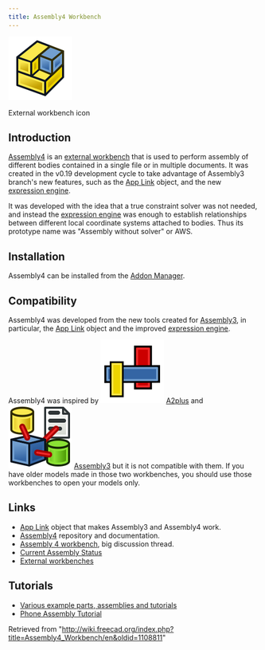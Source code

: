 ```yaml
---
title: Assembly4 Workbench
---
```


![](/src/assets/images/Assembly4_workbench_icon.svg)

External workbench icon

## Introduction

[Assembly4](/Assembly4_Workbench "Assembly4 Workbench") is an [external workbench](/External_workbenches "External workbenches") that is used to perform assembly of different bodies contained in a single file or in multiple documents. It was created in the v0.19 development cycle to take advantage of Assembly3 branch's new features, such as the [App Link](/App_Link "App Link") object, and the new [expression engine](/Expressions "Expressions").

It was developed with the idea that a true constraint solver was not needed, and instead the [expression engine](/Expressions "Expressions") was enough to establish relationships between different local coordinate systems attached to bodies. Thus its prototype name was "Assembly without solver" or AWS.

## Installation

Assembly4 can be installed from the [Addon Manager](/Std_AddonMgr "Std AddonMgr").

## Compatibility

Assembly4 was developed from the new tools created for [Assembly3](/Assembly3_Workbench "Assembly3 Workbench"), in particular, the [App Link](/App_Link "App Link") object and the improved [expression engine](/Expressions "Expressions").

Assembly4 was inspired by ![](/src/assets/images/A2p_workbench.svg) [A2plus](/A2plus_Workbench "A2plus Workbench") and ![](/src/assets/images/Assembly3_workbench_icon.svg) [Assembly3](/Assembly3_Workbench "Assembly3 Workbench") but it is not compatible with them. If you have older models made in those two workbenches, you should use those workbenches to open your models only.

## Links

- [App Link](/App_Link "App Link") object that makes Assembly3 and Assembly4 work.
- [Assembly4](https://github.com/Zolko-123/FreeCAD_Assembly4) repository and documentation.
- [Assembly 4 workbench](https://forum.freecadweb.org/viewtopic.php?f=20&t=34806), big discussion thread.
- [Current Assembly Status](https://forum.freecadweb.org/viewtopic.php?f=20&t=34583)
- [External workbenches](/External_workbenches "External workbenches")

## Tutorials

- [Various example parts, assemblies and tutorials](https://github.com/Zolko-123/FreeCAD_Examples)
- [Phone Assembly Tutorial](https://github.com/thermalling/FreeCADAsm4_TutorialSubassembly/)

Retrieved from "<http://wiki.freecad.org/index.php?title=Assembly4_Workbench/en&oldid=1108811>"
